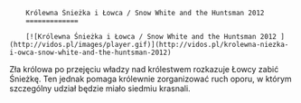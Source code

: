
        Królewna Śnieżka i Łowca / Snow White and the Huntsman 2012 
        =============
        
        [![Królewna Śnieżka i Łowca / Snow White and the Huntsman 2012 ](http://vidos.pl/images/player.gif)](http://vidos.pl/krolewna-niezka-i-owca-snow-white-and-the-huntsman-2012)
        
        
 Zła królowa po przejęciu władzy nad królestwem rozkazuje Łowcy zabić Śnieżkę. Ten jednak pomaga królewnie zorganizować ruch oporu, w którym szczególny udział będzie miało siedmiu krasnali.
    